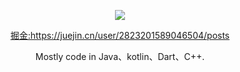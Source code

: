 <p align="center">
  <a href="https://github.com/genius158">
    <img src="https://github-readme-stats.vercel.app/api?username=genius158&count_private=true&show_icons=true&hide=contribs&include_all_commits=true" />
  </a>
</p>

<p align="center">
  
  <a href="https://juejin.cn/user/2823201589046504/posts">
掘金:https://juejin.cn/user/2823201589046504/posts
      </a>
  </p>
<p align="center">
Mostly code in Java、kotlin、Dart、C++.
</p>
